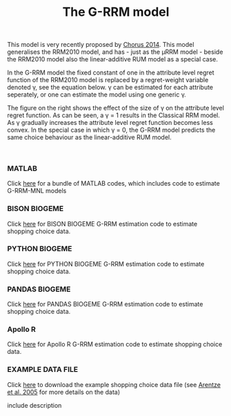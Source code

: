 <h1 class="font_6 wixui-rich-text__text" style="text-align: center;"><span class="wixui-rich-text__text">The G-RRM model</span></h1>
<div id="bgLayers_comp-la7woksn" class="MW5IWV" data-hook="bgLayers">&nbsp;</div>
<p class="font_8 wixui-rich-text__text">This model is very recently proposed by&nbsp;<span class="wixui-rich-text__text"><a class="wixui-rich-text__text" href="http://www.sciencedirect.com/science/article/pii/S0191261514001167" target="_blank" rel="noopener">Chorus 2014</a></span>. This model generalises the RRM2010 model, and has - just as the &micro;RRM model - beside the RRM2010 model also the linear-additive RUM model as a special case.</p>
<p class="font_8 wixui-rich-text__text">In the G-RRM model the fixed constant of one in the attribute level regret function of the RRM2010 model is replaced by a regret-weight variable denoted &gamma;, see the equation below. &gamma; can be estimated for each attribute seperately, or one can estimate the model using one generic &gamma;.</p>
<p class="font_8 wixui-rich-text__text">The figure on the right shows the effect of the size of&nbsp;&gamma; on the attribute level regret function. As can be seen, a &gamma; = 1 results in the Classical RRM model. As &gamma; gradually increases the attribute level regret function becomes less convex. In the special case in which &gamma; = 0, the G-RRM model predicts the same choice behaviour as the linear-additive RUM model.</p>
<p class="font_8 wixui-rich-text__text">&nbsp;</p>
<h3 class="font_7 wixui-rich-text__text" dir="ltr">MATLAB</h3>
<p class="font_8 wixui-rich-text__text" dir="ltr">Click&nbsp;<span class="wixui-rich-text__text"><a class="wixui-rich-text__text" href="https://github.com/sandervancranenburgh/advancedRRMmodels/tree/main/RRM%20Models%20%26%20Software/G-RRM/MATLAB" target="_blank" rel="noopener">here</a></span>&nbsp;for a bundle of MATLAB codes, which includes code to estimate G-RRM-MNL models</p>
<h3 class="font_7 wixui-rich-text__text" dir="ltr">BISON BIOGEME&nbsp;</h3>
<p class="font_8 wixui-rich-text__text" dir="ltr">Click&nbsp;<span class="wixui-rich-text__text"><a class="wixui-rich-text__text" href="https://github.com/sandervancranenburgh/advancedRRMmodels/tree/main/RRM%20Models%20%26%20Software/G-RRM/BISON%20BIOGEME" target="_blank" rel="noopener">here</a></span>&nbsp;for BISON BIOGEME G-RRM estimation code to estimate shopping choice data.</p>
<h3 class="font_7 wixui-rich-text__text" dir="ltr">PYTHON BIOGEME</h3>
<p class="font_8 wixui-rich-text__text" dir="ltr">Click&nbsp;<span class="wixui-rich-text__text"><a class="wixui-rich-text__text" href="https://github.com/sandervancranenburgh/advancedRRMmodels/tree/main/RRM%20Models%20%26%20Software/G-RRM/PYTHON%20BIOGEME" target="_blank" rel="noopener">here</a></span>&nbsp;for PYTHON BIOGEME G-RRM estimation code to estimate shopping choice data.</p>
<h3 class="font_7 wixui-rich-text__text" dir="ltr">PANDAS BIOGEME</h3>
<p class="font_8 wixui-rich-text__text" dir="ltr">Click&nbsp;<span class="wixui-rich-text__text"><a class="wixui-rich-text__text" href="https://github.com/sandervancranenburgh/advancedRRMmodels/tree/main/RRM%20Models%20%26%20Software/G-RRM/PANDAS%20BIOGEME" target="_blank" rel="noopener">here</a></span>&nbsp;for PANDAS BIOGEME G-RRM estimation code to estimate shopping choice data.</p>
<h3 class="font_8 wixui-rich-text__text">Apollo R</h3>
<p class="font_8 wixui-rich-text__text" dir="ltr">Click&nbsp;<span class="wixui-rich-text__text"><a class="wixui-rich-text__text" href="https://github.com/sandervancranenburgh/advancedRRMmodels/tree/main/RRM%20Models%20%26%20Software/G-RRM/Apollo%20R" target="_blank" rel="noopener">here</a></span>&nbsp;for Apollo R&nbsp;G-RRM estimation code to estimate shopping choice data.</p>
<h3 class="font_8 wixui-rich-text__text">EXAMPLE DATA FILE</h3>
<p class="font_8 wixui-rich-text__text" dir="ltr">Click&nbsp;<span class="wixui-rich-text__text"><a class="wixui-rich-text__text" href="https://github.com/sandervancranenburgh/advancedRRMmodels/tree/main/RRM%20Models%20%26%20Software/G-RRM/EXAMPLE%20DATA" target="_blank" rel="noopener">here</a></span>&nbsp;to download the example shopping choice data file&nbsp;(see&nbsp;<span class="wixui-rich-text__text"><a class="wixui-rich-text__text" href="http://journals.ama.org/doi/abs/10.1509/jmkr.42.1.109.56884" target="_blank" rel="noopener">Arentze et al. 2005</a></span>&nbsp;for more details on the data)</p>
</div>
</div>
</div>include description
